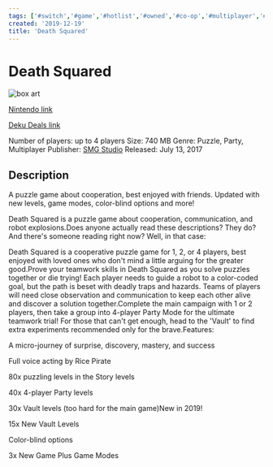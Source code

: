 ```yaml
---
tags: ['#switch','#game','#hotlist','#owned','#co-op','#multiplayer','#party','#puzzle']
created: '2019-12-19'
title: 'Death Squared'
---
```

# Death Squared

![box art](https://assets.nintendo.com/image/upload/c_pad,f_auto,h_613,q_auto,w_1089/ncom/en_US/games/switch/d/death-squared-switch/hero?v=2021042917)

[Nintendo link](https://www.nintendo.com/games/detail/death-squared-switch/)

[Deku Deals link](https://www.dekudeals.com/items/death-squared)

Number of players: up to 4 players
Size: 740 MB
Genre: Puzzle, Party, Multiplayer
Publisher: [SMG Studio](https://www.dekudeals.com/games?include[collection]=true&filter[publisher]=SMG+Studio)
Released: July 13, 2017

## Description

A puzzle game about cooperation, best enjoyed with friends. Updated with new levels, game modes, color-blind options and more!

Death Squared is a puzzle game about cooperation, communication, and robot explosions.Does anyone actually read these descriptions? They do? And there's someone reading right now? Well, in that case: 

Death Squared is a cooperative puzzle game for 1, 2, or 4 players, best enjoyed with loved ones who don't mind a little arguing for the greater good.Prove your teamwork skills in Death Squared as you solve puzzles together or die trying! Each player needs to guide a robot to a color-coded goal, but the path is beset with deadly traps and hazards. Teams of players will need close observation and communication to keep each other alive and discover a solution together.Complete the main campaign with 1 or 2 players, then take a group into 4-player Party Mode for the ultimate teamwork trial! For those that can't get enough, head to the 'Vault' to find extra experiments recommended only for the brave.Features:

A micro-journey of surprise, discovery, mastery, and success

Full voice acting by Rice Pirate

80x puzzling levels in the Story levels

40x 4-player Party levels

30x Vault levels (too hard for the main game)New in 2019!

15x New Vault Levels

Color-blind options

3x New Game Plus Game Modes
